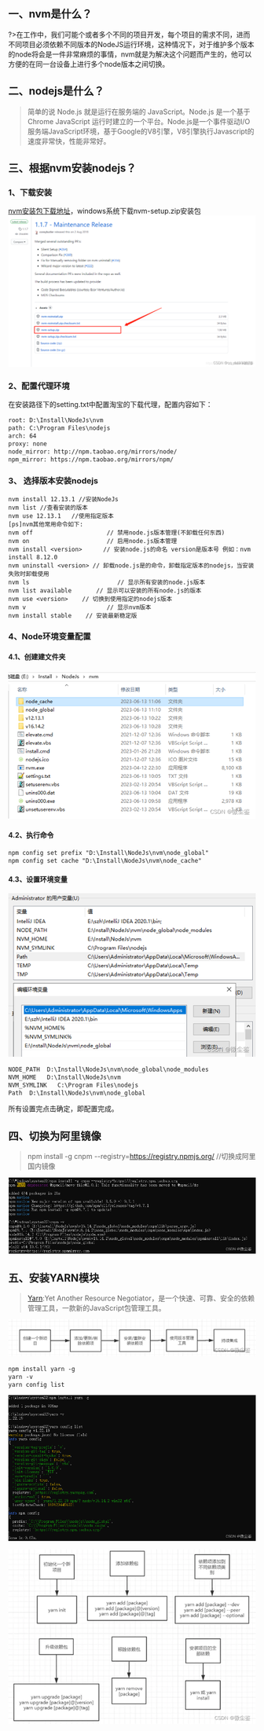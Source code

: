 ## 一、nvm是什么？
?>在工作中，我们可能个或者多个不同的项目开发，每个项目的需求不同，进而不同项目必须依赖不同版本的NodeJS运行环境，这种情况下，对于维护多个版本的node将会是一件非常麻烦的事情，nvm就是为解决这个问题而产生的，他可以方便的在同一台设备上进行多个node版本之间切换。
## 二、nodejs是什么？
>简单的说 Node.js 就是运行在服务端的 JavaScript。Node.js 是一个基于Chrome JavaScript 运行时建立的一个平台。Node.js是一个事件驱动I/O服务端JavaScript环境，基于Google的V8引擎，V8引擎执行Javascript的速度非常快，性能非常好。
## 三、根据nvm安装nodejs？
### 1、下载安装
[nvm安装包下载地址](https://github.com/coreybutler/nvm-windows/releases)，windows系统下载nvm-setup.zip安装包![NVM下载](../../assets/imgs/front/6c9a04887b7a40b1946afbd5391ddff2.png)
### 2、配置代理环境
在安装路径下的setting.txt中配置淘宝的下载代理，配置内容如下：
```
root: D:\Install\NodeJs\nvm
path: C:\Program Files\nodejs
arch: 64 
proxy: none
node_mirror: http://npm.taobao.org/mirrors/node/
npm_mirror: https://npm.taobao.org/mirrors/npm/
```
### 3、 选择版本安装nodejs
```
nvm install 12.13.1 //安装NodeJs 
nvm list //查看安装的版本 
nvm use 12.13.1   //使用指定版本 
[ps]nvm其他常用命令如下:  
nvm off                     // 禁用node.js版本管理(不卸载任何东西)  
nvm on                      // 启用node.js版本管理 
nvm install <version>      // 安装node.js的命名 version是版本号 例如：nvm install 8.12.0 
nvm uninstall <version> // 卸载node.js是的命令，卸载指定版本的nodejs，当安装失败时卸载使用 
nvm ls                         // 显示所有安装的node.js版本 
nvm list available       // 显示可以安装的所有node.js的版本 
nvm use <version>    // 切换到使用指定的nodejs版本  
nvm v                       // 显示nvm版本 
nvm install stable    // 安装最新稳定版 
```

### 4、Node环境变量配置
#### 4.1、创建建文件夹
![创建目录](../../assets/imgs/front/8b5146b0cc834fc0a024701cb3d8e8c5.png)
#### 4.2、执行命令
```
npm config set prefix "D:\Install\NodeJs\nvm\node_global" 
npm config set cache "D:\Install\NodeJs\nvm\node_cache"
```

#### 4.3、设置环境变量
![环境变量配置](../../assets/imgs/front/b64e660946a6446fbcd529afcfeee186.png)
```
NODE_PATH  D:\Install\NodeJs\nvm\node_global\node_modules 
NVM_HOME   D:\Install\NodeJs\nvm 
NVM_SYMLINK   C:\Program Files\nodejs 
Path  D:\Install\NodeJs\nvm\node_global
```

所有设置完点击确定，即配置完成。
## 四、切换为阿里镜像
>npm install -g cnpm --registry=https://registry.npmjs.org/ //切换成阿里国内镜像
>
![切换安装](../../assets/imgs/front/281eca5e6da94e2fb73823a873e09bb5.png)
## 五、安装YARN模块
>[Yarn](https://yarn.bootcss.com/docs/usage/):Yet Another Resource Negotiator，是一个快速、可靠、安全的依赖管理工具，一款新的JavaScript包管理工具。
>
![Yarn工作流](../../assets/imgs/front/dc17a42ae7464d18adae5f93177029b3.png)
```
npm install yarn -g  
yarn -v 
yarn config list
```

![Yarn安装](../../assets/imgs/front/32b68f22286c486ca7688db871dd9cb0.png)

![Yarn使用方法](../../assets/imgs/front/734a6c113b064b0ca5f3df3f16dbde2e.png)